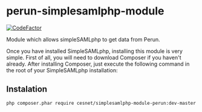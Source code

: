 # perun-simplesamlphp-module
[![CodeFactor](https://www.codefactor.io/repository/github/cesnet/perun-simplesamlphp-module/badge)](https://www.codefactor.io/repository/github/cesnet/perun-simplesamlphp-module)

Module which allows simpleSAMLphp to get data from Perun.


Once you have installed SimpleSAMLphp, installing this module is very simple. First of all, you will need to download Composer if you haven't already. After installing Composer, just execute the following command in the root of your SimpleSAMLphp installation:

## Instalation

`php composer.phar require cesnet/simplesamlphp-module-perun:dev-master`